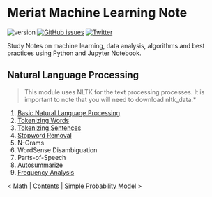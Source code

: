 # Meriat Machine Learning Note

![version](https://img.shields.io/badge/version-v1.0-yellowgreen.svg) [![GitHub issues](https://img.shields.io/github/issues/vitormeriat/meriat-ml-notes.svg)](https://github.com/vitormeriat/meriat-ml-notes/issues) [![Twitter](https://img.shields.io/twitter/url/https/github.com/vitormeriat/meriat-ml-notes.svg?style=social)](https://twitter.com/intent/tweet?text=Wow:&url=%5Bobject%20Object%5D)

Study Notes on machine learning, data analysis, algorithms and best practices using Python and Jupyter Notebook.

## Natural Language Processing

> This module uses NLTK for the text processing processes. It is important to note that you will need to download nltk_data.*

1. [Basic Natural Language Processing](Basic-Natural-Language-Processing.ipynb)
2. [Tokenizing Words](Tokenizing-Words.ipynb)
3. [Tokenizing Sentences](Tokenizing-Sentences.ipynb)
4. [Stopword Removal](Stopword-Removal.ipynb)
5. N-Grams
6. WordSense Disambiguation
7. Parts-of-Speech
8. [Autosummarize](Autosummarize.ipynb)
9. [Frequency Analysis](Frequency-Analysis.ipynb)


<!--NAVIGATION-->
< [Math](../Math/) | [Contents](../) | [Simple Probability Model](../Simple-Probability-Model) >
